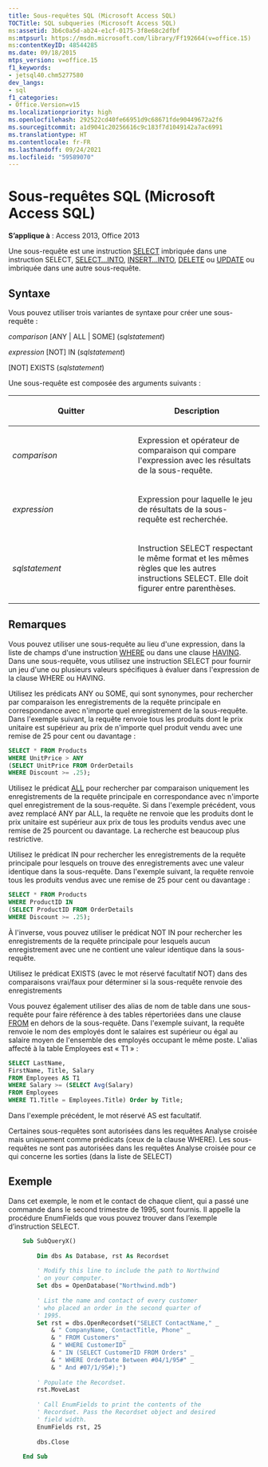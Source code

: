```yaml
---
title: Sous-requêtes SQL (Microsoft Access SQL)
TOCTitle: SQL subqueries (Microsoft Access SQL)
ms:assetid: 3b6c0a5d-ab24-e1cf-0175-3f8e68c2dfbf
ms:mtpsurl: https://msdn.microsoft.com/library/Ff192664(v=office.15)
ms:contentKeyID: 48544285
ms.date: 09/18/2015
mtps_version: v=office.15
f1_keywords:
- jetsql40.chm5277580
dev_langs:
- sql
f1_categories:
- Office.Version=v15
ms.localizationpriority: high
ms.openlocfilehash: 292522cd40fe66951d9c68671fde90449672a2f6
ms.sourcegitcommit: a1d9041c20256616c9c183f7d1049142a7ac6991
ms.translationtype: HT
ms.contentlocale: fr-FR
ms.lasthandoff: 09/24/2021
ms.locfileid: "59589070"
---
```

# <a name="sql-subqueries-microsoft-access-sql"></a>Sous-requêtes SQL (Microsoft Access SQL)


**S’applique à** : Access 2013, Office 2013

Une sous-requête est une instruction [SELECT](select-statement-microsoft-access-sql.md) imbriquée dans une instruction SELECT, [SELECT…INTO](select-into-statement-microsoft-access-sql.md), [INSERT…INTO](insert-into-statement-microsoft-access-sql.md), [DELETE](delete-statement-microsoft-access-sql.md) ou [UPDATE](update-statement-microsoft-access-sql.md) ou imbriquée dans une autre sous-requête.

## <a name="syntax"></a>Syntaxe

Vous pouvez utiliser trois variantes de syntaxe pour créer une sous-requête :

*comparison* \[ANY | ALL | SOME\] (*sqlstatement*)

*expression* \[NOT\] IN (*sqlstatement*)

\[NOT\] EXISTS (*sqlstatement*)

Une sous-requête est composée des arguments suivants :

<table>
<colgroup>
<col style="width: 50%" />
<col style="width: 50%" />
</colgroup>
<thead>
<tr class="header">
<th><p>Quitter</p></th>
<th><p>Description</p></th>
</tr>
</thead>
<tbody>
<tr class="odd">
<td><p><em>comparison</em></p></td>
<td><p>Expression et opérateur de comparaison qui compare l'expression avec les résultats de la sous-requête.</p></td>
</tr>
<tr class="even">
<td><p><em>expression</em></p></td>
<td><p>Expression pour laquelle le jeu de résultats de la sous-requête est recherchée.</p></td>
</tr>
<tr class="odd">
<td><p><em>sqlstatement</em></p></td>
<td><p>Instruction SELECT respectant le même format et les mêmes règles que les autres instructions SELECT. Elle doit figurer entre parenthèses.</p></td>
</tr>
</tbody>
</table>


## <a name="remarks"></a>Remarques

Vous pouvez utiliser une sous-requête au lieu d'une expression, dans la liste de champs d'une instruction [WHERE](https://docs.microsoft.com/office/vba/access/Concepts/Structured-Query-Language/where-clause-microsoft-access-sql) ou dans une clause [HAVING](https://docs.microsoft.com/office/vba/access/concepts/structured-query-language/having-clause-microsoft-access-sql). Dans une sous-requête, vous utilisez une instruction SELECT pour fournir un jeu d'une ou plusieurs valeurs spécifiques à évaluer dans l'expression de la clause WHERE ou HAVING.

Utilisez les prédicats ANY ou SOME, qui sont synonymes, pour rechercher par comparaison les enregistrements de la requête principale en correspondance avec n'importe quel enregistrement de la sous-requête. Dans l'exemple suivant, la requête renvoie tous les produits dont le prix unitaire est supérieur au prix de n'importe quel produit vendu avec une remise de 25 pour cent ou davantage :

```sql
SELECT * FROM Products 
WHERE UnitPrice > ANY 
(SELECT UnitPrice FROM OrderDetails 
WHERE Discount >= .25);
```

Utilisez le prédicat [ALL](https://docs.microsoft.com/office/vba/access/Concepts/Structured-Query-Language/all-distinct-distinctrow-top-predicates-microsoft-access-sql) pour rechercher par comparaison uniquement les enregistrements de la requête principale en correspondance avec n'importe quel enregistrement de la sous-requête. Si dans l'exemple précédent, vous avez remplacé ANY par ALL, la requête ne renvoie que les produits dont le prix unitaire est supérieur aux prix de tous les produits vendus avec une remise de 25 pourcent ou davantage. La recherche est beaucoup plus restrictive.

Utilisez le prédicat IN pour rechercher les enregistrements de la requête principale pour lesquels on trouve des enregistrements avec une valeur identique dans la sous-requête. Dans l'exemple suivant, la requête renvoie tous les produits vendus avec une remise de 25 pour cent ou davantage :

```sql
SELECT * FROM Products 
WHERE ProductID IN 
(SELECT ProductID FROM OrderDetails 
WHERE Discount >= .25);
```

À l'inverse, vous pouvez utiliser le prédicat NOT IN pour rechercher les enregistrements de la requête principale pour lesquels aucun enregistrement avec une ne contient une valeur identique dans la sous-requête.

Utilisez le prédicat EXISTS (avec le mot réservé facultatif NOT) dans des comparaisons vrai/faux pour déterminer si la sous-requête renvoie des enregistrements

Vous pouvez également utiliser des alias de nom de table dans une sous-requête pour faire référence à des tables répertoriées dans une clause [FROM](https://docs.microsoft.com/office/vba/access/Concepts/Structured-Query-Language/from-clause-microsoft-access-sql) en dehors de la sous-requête. Dans l'exemple suivant, la requête renvoie le nom des employés dont le salaires est supérieur ou égal au salaire moyen de l'ensemble des employés occupant le même poste. L'alias affecté à la table Employees est « T1 » :

```sql
SELECT LastName,
FirstName, Title, Salary 
FROM Employees AS T1 
WHERE Salary >= (SELECT Avg(Salary) 
FROM Employees 
WHERE T1.Title = Employees.Title) Order by Title;
```

Dans l'exemple précédent, le mot réservé AS est facultatif.

Certaines sous-requêtes sont autorisées dans les requêtes Analyse croisée mais uniquement comme prédicats (ceux de la clause WHERE). Les sous-requêtes ne sont pas autorisées dans les requêtes Analyse croisée pour ce qui concerne les sorties (dans la liste de SELECT)

## <a name="example"></a>Exemple

Dans cet exemple, le nom et le contact de chaque client, qui a passé une commande dans le second trimestre de 1995, sont fournis. Il appelle la procédure EnumFields que vous pouvez trouver dans l’exemple d’instruction SELECT.

```vb
    Sub SubQueryX() 
     
        Dim dbs As Database, rst As Recordset 
     
        ' Modify this line to include the path to Northwind 
        ' on your computer. 
        Set dbs = OpenDatabase("Northwind.mdb") 
         
        ' List the name and contact of every customer  
        ' who placed an order in the second quarter of 
        ' 1995. 
        Set rst = dbs.OpenRecordset("SELECT ContactName," _ 
            & " CompanyName, ContactTitle, Phone" _ 
            & " FROM Customers" _ 
            & " WHERE CustomerID" _ 
            & " IN (SELECT CustomerID FROM Orders" _ 
            & " WHERE OrderDate Between #04/1/95#" _ 
            & " And #07/1/95#);") 
         
        ' Populate the Recordset. 
        rst.MoveLast 
         
        ' Call EnumFields to print the contents of the  
        ' Recordset. Pass the Recordset object and desired 
        ' field width. 
        EnumFields rst, 25 
     
        dbs.Close 
     
    End Sub
```
